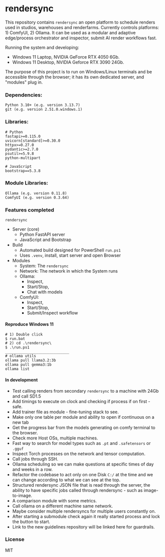 # rendersync

This repository contains `rendersync` an open platform to schedule renders used in studios, warehouses and renderfarms. Currently controls platforms: 1) ComfyUI, 2) Ollama. It can be used as a modular and adaptive edge/process orchestrator and inspector, submit AI render workflows fast.   

Running the system and developing:  
- Windows 11 Laptop, NVIDIA GeForce RTX 4050 6Gb. 
- Windows 11 Desktop, NVIDIA Geforce RTX 3090 24Gb. 

The purpose of this project is to run on Windows/Linux terminals and be accessible through the browser; it has its own dedicated server, and "modules" plug in.


### Dependencies:  
```
Python 3.10+ (e.g. version 3.13.7)   
git (e.g. version 2.51.0.windows.1)   
```

### Libraries:  
```
# Python
fastapi>=0.115.0
uvicorn[standard]>=0.30.0
httpx>=0.27.0
pydantic>=2.7.0
psutil>=5.9.8
python-multipart

# JavaScript
bootstrap==5.3.8
```

### Module Libraries: 
```
Ollama (e.g. version 0.11.8)   
ComfyUI (e.g. version 0.3.64)  
```

### Features completed

`rendersync`
- Server (core)
    - Python FastAPI server
    - JavaScript and Bootstrap
- Build
    - Automated build designed for PowerShell `run.ps1`  
    - Uses `.venv`, install, start server and open Browser
- Modules
    - System: The `rendersync`
    - Network: The network in which the System runs
    - Ollama:
        - Inspect, 
        - Start/Stop, 
        - Chat with models  
    - ComfyUI: 
        - Inspect, 
        - Start/Stop, 
        - Submit/Inspect workflow

#### Reproduce Windows 11

```
# 1) Double click 
$ run.bat
# 2) cd .\rendersync\
$ .\run.ps1
_____________________________
# ollama utils
ollama pull llama3.2:3b 
ollama pull gemma3:1b
ollama list
```


#### In development

- Test calling renders from secondary `rendersync` to a machine with 24Gb and call SD1.5    
- Add timings to execute on clock and checking if process if on first - safe.    
- Add trainer file as module - fine-tuning stack to see.    
- Make only one table per module and ability to open if continuous on a new tab
- Get the progress bar from the models generating on comfy terminal to the browser.   
- Check more Host OSs, multiple machines.   
- Fast way to search for model types such as `.pt` and `.safetensors` or `.gguf`   
- Inspect Torch processes on the network and tensor computation.   
- Call jobs through SSH.      
- Ollama scheduling so we can make questions at specific times of day and weeks in a row.     
- Refactor the codebase to act only on one Disk `C:/` at the time and we can change according to what we can see at the top.     
- Structured rendersync JSON file that is read through the server, the ability to have specific jobs called through rendersync - such as image-to-image.   
- A comparison module with some metrics.
- Call ollama on a different machine same network. 
- Maybe consider multiple rendersyncs for multiple users constantly on.  
- After starting a submodule check again it really started process and lock the button to start.   
- Link to the new guidelines repository will be linked here for guardrails.


### License
MIT

